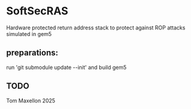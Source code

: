 # SoftSecRAS
Hardware protected return address stack to protect against ROP attacks simulated in gem5

## preparations:
run 'git submodule update --init' and build gem5

## TODO

Tom Maxellon 2025
